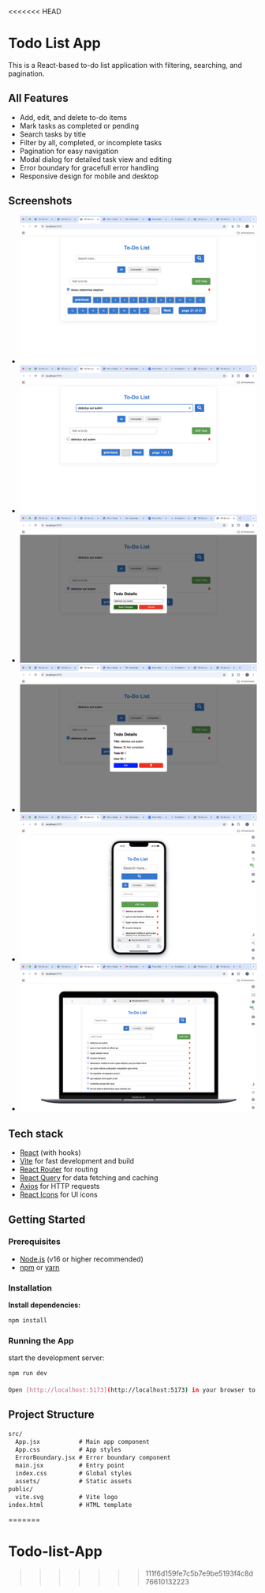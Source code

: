 <<<<<<< HEAD

# Todo List App

This is a React-based to-do list application with filtering, searching, and pagination.

## All Features

- Add, edit, and delete to-do items
- Mark tasks as completed or pending
- Search tasks by title
- Filter by all, completed, or incomplete tasks
- Pagination for easy navigation
- Modal dialog for detailed task view and editing
- Error boundary for gracefull error handling
- Responsive design for mobile and desktop

## Screenshots

- ![Add todo list Screenshot](./src/assets/add-todo.png)
- ![Search todo list Sreenshot](./src/assets/Search-todo-list.png)
- ![todo list modal details sreenshot](./src/assets/todo-modal-details.png)
- ![todo list modal edit sreenshot](./src/assets/todo-modal-edit.png)
- ![todo list mobile  sreenshot](./src/assets/todo-mobile.png)
- ![todo list desktop sreenshot](./src/assets/todo-desktop.png)

## Tech stack

- [React](https://react.dev/) (with hooks)
- [Vite](https://vitejs.dev/) for fast development and build
- [React Router](https://reactrouter.com/) for routing
- [React Query](https://tanstack.com/query/latest) for data fetching and caching
- [Axios](https://axios-http.com/) for HTTP requests
- [React Icons](https://react-icons.github.io/react-icons/) for UI icons

## Getting Started

### Prerequisites

- [Node.js](https://nodejs.org/) (v16 or higher recommended)
- [npm](https://www.npmjs.com/) or [yarn](https://yarnpkg.com/)

### Installation

**Install dependencies:**

```sh
npm install
```

### Running the App

start the development server:

```sh
npm run dev

Open [http://localhost:5173](http://localhost:5173) in your browser to view the app.
```

## Project Structure

```
src/
  App.jsx           # Main app component
  App.css           # App styles
  ErrorBoundary.jsx # Error boundary component
  main.jsx          # Entry point
  index.css         # Global styles
  assets/           # Static assets
public/
  vite.svg          # Vite logo
index.html          # HTML template
```

=======

# Todo-list-App

> > > > > > > 111f6d159fe7c5b7e9be5193f4c8d76610132223

